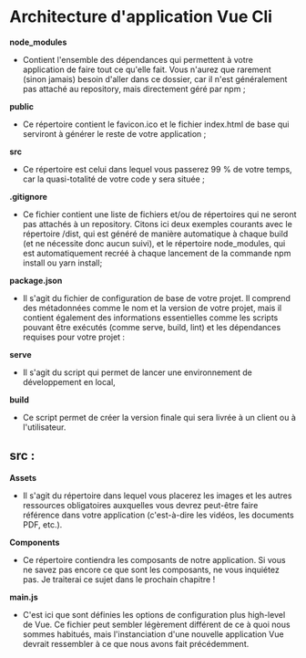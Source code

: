 # Architecture d'application Vue Cli

**node_modules** 
- Contient l'ensemble des dépendances qui permettent à votre application de faire tout ce qu'elle fait. Vous n'aurez que rarement (sinon jamais) besoin d'aller dans ce dossier, car il n'est généralement pas attaché au repository, mais directement géré par npm ;

**public** 
- Ce répertoire contient le favicon.ico et le fichier  index.html  de base qui serviront à générer le reste de votre application ;

**src** 
- Ce répertoire est celui dans lequel vous passerez 99 % de votre temps, car la quasi-totalité de votre code y sera située ;

**.gitignore** 
- Ce fichier contient une liste de fichiers et/ou de répertoires qui ne seront pas attachés à un repository. Citons ici deux exemples courants avec le répertoire  /dist, qui est généré de manière automatique à chaque build (et ne nécessite donc aucun suivi), et le répertoire  node_modules, qui est automatiquement recréé à chaque lancement de la commande  npm install  ou yarn install;

**package.json** 
- Il s'agit du fichier de configuration de base de votre projet. Il comprend des métadonnées comme le nom et la version de votre projet, mais il contient également des informations essentielles comme les scripts pouvant être exécutés (comme serve, build, lint) et les dépendances requises pour votre projet :

**serve** 
- Il s'agit du script qui permet de lancer une environnement de développement en local,

**build** 
- Ce script permet de créer la version finale qui sera livrée à un client ou à l'utilisateur.

## src :

**Assets** 
- Il s'agit du répertoire dans lequel vous placerez les images et les autres ressources obligatoires auxquelles vous devrez peut-être faire référence dans votre application (c'est-à-dire les vidéos, les documents PDF, etc.).

**Components** 
- Ce répertoire contiendra les composants de notre application. Si vous ne savez pas encore ce que sont les composants, ne vous inquiétez pas. Je traiterai ce sujet dans le prochain chapitre !

**main.js** 
- C'est ici que sont définies les options de configuration plus high-level de Vue. Ce fichier peut sembler légèrement différent de ce à quoi nous sommes habitués, mais l'instanciation d'une nouvelle application Vue devrait ressembler à ce que nous avons fait précédemment.